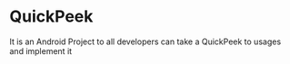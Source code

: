 # QuickPeek
It is an Android Project to all developers can take a QuickPeek to usages and implement it
